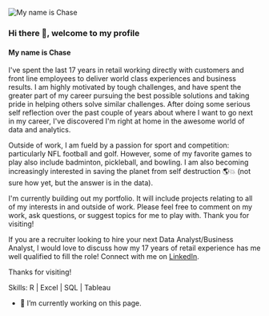 ![My name is Chase](https://media-exp1.licdn.com/dms/image/C4D16AQGGcJfD2DtDCw/profile-displaybackgroundimage-shrink_350_1400/0/1516810690613?e=1665014400&v=beta&t=SxDRj0J4l5Rommct2Rf8FLE7Mlyt5XqUN0D_yi8miPE)
### Hi there 👋, welcome to my profile
#### My name is Chase

I've spent the last 17 years in retail working directly with customers and front line employees to deliver world class experiences and business results. I am highly motivated by tough challenges, and have spent the greater part of my career pursuing the best possible solutions and taking pride in helping others solve similar challenges. After doing some serious self reflection over the past couple of years about where I want to go next in my career, I've discovered I'm right at home in the awesome world of data and analytics. 

Outside of work, I am fueld by a passion for sport and competition: particularly NFL football and golf. However, some of my favorite games to play also include badminton, pickleball, and bowling. I am also becoming increasingly interested in saving the planet from self destruction 🌎💥 (not sure how yet, but the answer is in the data).  

I'm currently building out my portfolio. It will include projects relating to all of my interests in and outside of work. Please feel free to comment on my work, ask questions, or suggest topics for me to play with. Thank you for visiting!

If you are a recruiter looking to hire your next Data Analyst/Business Analyst, I would love to discuss how my 17 years of retail experience has me well qualified to fill the role! Connect with me on [LinkedIn](www.linkedin.com/in/carlson-chase).

Thanks for visiting!

Skills: R | Excel | SQL | Tableau

- 🔭 I’m currently working on this page. 





